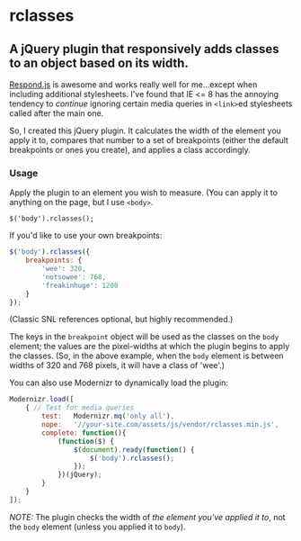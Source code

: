 rclasses
========

## A jQuery plugin that responsively adds classes to an object based on its width.

[Respond.js](https://github.com/scottjehl/Respond) is awesome and works really well for me...except when including additional stylesheets. I've found that IE <= 8 has the annoying tendency to _continue_ ignoring certain media queries in `<link>`ed stylesheets called after the main one.

So, I created this jQuery plugin. It calculates the width of the element you apply it to, compares that number to a set of breakpoints (either the default breakpoints or ones you create), and applies a class accordingly.

### Usage
Apply the plugin to an element you wish to measure. (You can apply it to anything on the page, but I use `<body>`.

`$('body').rclasses();`

If you'd like to use your own breakpoints:
```javascript
$('body').rclasses({
	breakpoints: {
		'wee': 320,
		'notsowee': 768,
		'freakinhuge': 1200
	}
});
```
(Classic SNL references optional, but highly recommended.)

The keys in the `breakpoint` object will be used as the classes on the `body` element; the values are the pixel-widths at which the plugin begins to apply the classes. (So, in the above example, when the `body` element is between widths of 320 and 768 pixels, it will have a class of 'wee'.) 

You can also use Modernizr to dynamically load the plugin:
```javascript
Modernizr.load([
	{ // Test for media queries
		test:	Modernizr.mq('only all'),
		nope:	'//your-site.com/assets/js/vendor/rclasses.min.js',
		complete: function(){
			(function($) {
				$(document).ready(function() {
					$('body').rclasses();
				});
			})(jQuery);			
		}
	}
]);
```

*NOTE:* The plugin checks the width of _the element you've applied it to_, not the `body` element (unless you applied it to `body`).
